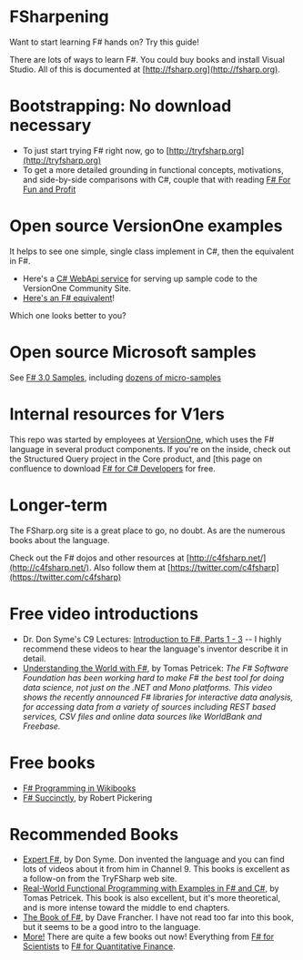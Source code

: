 FSharpening
===========

Want to start learning F# hands on? Try this guide!

There are lots of ways to learn F#. You could buy books and install Visual Studio. All of this is documented at [http://fsharp.org](http://fsharp.org).

# Bootstrapping: No download necessary

* To just start trying F# right now, go to [http://tryfsharp.org](http://tryfsharp.org)
* To get a more detailed grounding in functional concepts, motivations, and side-by-side comparisons with C#, couple that with reading [F# For Fun and Profit](http://www.fsharpforfunandprofit.org)

# Open source VersionOne examples

It helps to see one simple, single class implement in C#, then the equivalent in F#.

* Here's a [C# WebApi service](https://github.com/versionone/CommunitySite.CodeSamples/blob/master/CommunitySite.CodeSamples/Controllers/SampleController.cs) for serving up sample code to the VersionOne Community Site.
* [Here's an F# equivalent](https://github.com/versionone/CommunitySite.CodeSamples/blob/master/CommunityService/SampleController.fs)!

Which one looks better to you?

# Open source Microsoft samples

See [F# 3.0 Samples](http://fsharp3sample.codeplex.com/), including [dozens of micro-samples](http://fsharp3sample.codeplex.com/wikipage?Title=FSharp3Samples)


# Internal resources for V1ers

This repo was started by employees at [VersionOne](http://github.com/VersionOne), which uses the F# language in several product components. If you're on the inside, check out the Structured Query project in the Core product, and [this page on confluence to download [F# for C# Developers](http://confluence/display/dev/F%23+for+V1+C%23+users) for free.

# Longer-term

The FSharp.org site is a great place to go, no doubt. As are the numerous books about the language.

Check out the F# dojos and other resources at [http://c4fsharp.net/](http://c4fsharp.net/). Also follow them at [https://twitter.com/c4fsharp](https://twitter.com/c4fsharp)

# Free video introductions

* Dr. Don Syme's C9 Lectures: [Introduction to F#, Parts 1 - 3](http://channel9.msdn.com/Series/C9-Lectures-Dr-Don-Syme-Introduction-to-F-) -- I highly recommend these videos to hear the language's inventor describe it in detail.
* [Understanding the World with F#](http://channel9.msdn.com/posts/Understanding-the-World-with-F), by Tomas Petricek: *The F# Software Foundation has been working hard to make F# the best tool for doing data science, not just on the .NET and Mono platforms. This video shows the recently announced F# libraries for interactive data analysis, for accessing data from a variety of sources including REST based services, CSV files and online data sources like WorldBank and Freebase.*

# Free books

* [F# Programming in Wikibooks](http://en.wikibooks.org/wiki/F_Sharp_Programming)
* [F# Succinctly](https://www.syncfusion.com/resources/techportal/ebooks/fsharp), by Robert Pickering

# Recommended Books

* [Expert F#](http://www.amazon.com/Expert-3-0-Experts-Voice-Syme/dp/1430246502/ref=sr_1_4?s=books&ie=UTF8&qid=1408372118&sr=1-4&keywords=f%23), by Don Syme. Don invented the language and you can find lots of videos about it from him in Channel 9. This books is excellent as a follow-on from the TryFSharp web site.
* [Real-World Functional Programming with Examples in F# and C#](http://www.amazon.com/Real-World-Functional-Programming-Tomas-Petricek/dp/1933988924/ref=sr_1_5?s=books&ie=UTF8&qid=1408372118&sr=1-5&keywords=f%23), by Tomas Petricek. This book is also excellent, but it's more theoretical, and is more intense toward the middle to end chapters.
* [The Book of F#](http://www.amazon.com/Book-Breaking-Managed-Functional-Programming/dp/1593275528/ref=sr_1_1?s=books&ie=UTF8&qid=1408372118&sr=1-1&keywords=f%23), by Dave Francher. I have not read too far into this book, but it seems to be a good intro to the language.
* [More!](http://fsharp.org/about/learning.html) There are quite a few books out now! Everything from [F# for Scientists](http://www.amazon.com/F-Scientists-Jon-Harrop/dp/0470242116/ref=sr_1_12?s=books&ie=UTF8&qid=1408372118&sr=1-12&keywords=f%23) to [F# for Quantitative Finance](http://www.amazon.com/F-Quantitative-Finance-Johan-Astborg/dp/1782164626/ref=sr_1_8?s=books&ie=UTF8&qid=1408372118&sr=1-8&keywords=f%23).
